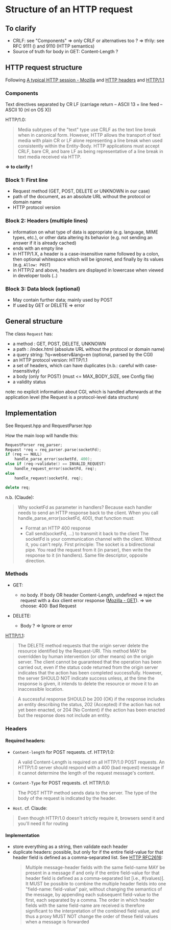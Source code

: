 # Structure of an HTTP request

## To clarify
- CRLF: see "Components" => only CRLF or alternatives too ? => tfrily: see RFC 9111 () and 9110 (HTTP semantics)
- Source of truth for body in GET: Content-Length ?

## HTTP request structure
Following [A typical HTTP session - Mozilla](https://developer.mozilla.org/en-US/docs/Web/HTTP/Guides/Session) and [HTTP headers](https://developer.mozilla.org/en-US/docs/Web/HTTP/Reference/Headers) and [HTTP/1.1](https://www.w3.org/Protocols/rfc2616/rfc2616-sec9.html#sec9.7)

### Components
Text directives separated by CR LF (carriage return – ASCII 13 + line feed – ASCII 10 (nl on OS X))

HTTP/1.0:
> Media subtypes of the "text" type use CRLF as the text line break when in canonical form. However, HTTP allows the transport of text media with plain CR or LF alone representing a line break when used consistently within the Entity-Body. HTTP applications must accept CRLF, bare CR, and bare LF as being representative of a line break in text media received via HTTP.

**=> to clarify !**

### Block 1: First line
- Request method (GET, POST, DELETE or UNKNOWN in our case)
- path of the document, as an absolute URL without the protocol or domain name
- HTTP protocol version

### Block 2: Headers (multiple lines)
- information on what type of data is appropriate (e.g. language, MIME types, etc.), or other data altering its behavior (e.g. not sending an answer if it is already cached)
- ends with an empty line
- in HTTP/1.X, a header is a case-insensitive name followed by a colon, then optional whitespace which will be ignored, and finally by its values (e.g. `Allow: POST`)
- in HTTP/2 and above, headers are displayed in lowercase when viewed in developer tools (..)

### Block 3: Data block (optional)
- May contain further data; mainly used by POST
- If used by GET or DELETE => error

## General structure
The class `Request` has:
- a method : GET, POST, DELETE, UNKNOWN
- a path : /index.html (absolute URL without the protocol or domain name)
- a query string: ?q=webserv&lang=en (optional, parsed by the CGI)
- an HTTP protocol version: HTTP/1.1
- a set of headers, which can have duplicates (n.b.: careful with case-insensitivity)
- a body (only for POST) (must <= MAX_BODY_SIZE, see Config file)
- a validity status

note: no explicit information about CGI, which is handled afterwards at the application level (the Request is a protocol-level data structure)

## Implementation
See Request.hpp and RequestParser.hpp

How the main loop will handle this:
```cpp
RequestParser req_parser;
Request	*req = req_parser.parse(socketFd);
if (req == NULL)
	handle_parse_error(socketFd, 400);
else if (req->validate() == INVALID_REQUEST)
	handle_request_error(socketFd, req);
else
	handle_request(socketFd, req);

delete req;
```

n.b. (Claude):
> Why socketFd as parameter in handlers?
Because each handler needs to send an HTTP response back to the client.
> When you call handle_parse_error(socketFd, 400), that function must:
> - Format an HTTP 400 response
> - Call send(socketFd, ...) to transmit it back to the client
> The socketFd is your communication channel with the client. Without it, you can't reply.
> First principle: The socket is a bidirectional pipe. You read the request from it (in parser), then write the response to it (in handlers). Same file descriptor, opposite direction.

### Methods
- GET:
	- no body. If body OR header Content-Length, undefined => reject the request with a 4xx client error response ([Mozilla - GET](https://developer.mozilla.org/en-US/docs/Glossary/Cacheable)). => we choose: 400: Bad Request

- DELETE:
	- Body ? => Ignore or error

[HTTP/1.1](https://www.w3.org/Protocols/rfc2616/rfc2616-sec9.html#sec9.7):
> The DELETE method requests that the origin server delete the resource identified by the Request-URI. This method MAY be overridden by human intervention (or other means) on the origin server. The client cannot be guaranteed that the operation has been carried out, even if the status code returned from the origin server indicates that the action has been completed successfully. However, the server SHOULD NOT indicate success unless, at the time the response is given, it intends to delete the resource or move it to an inaccessible location.

> A successful response SHOULD be 200 (OK) if the response includes an entity describing the status, 202 (Accepted) if the action has not yet been enacted, or 204 (No Content) if the action has been enacted but the response does not include an entity.

### Headers
#### Required headers:
- `Content-length` for POST requests. cf. HTTP/1.0:
> A valid Content-Length is required on all HTTP/1.0 POST requests. An HTTP/1.0 server should respond with a 400 (bad request) message if it cannot determine the length of the request message's content.<br>
- `Content-Type` for POST requests. cf. HTTP/1.0:
> The POST HTTP method sends data to the server. The type of the body of the request is indicated by the  header.
- `Host`. cf. Claude:
> Even though HTTP/1.0 doesn't strictly require it, browsers send it and you'll need it for routing

#### Implementation
- store everything as a string, then validate each header
- duplicate headers: possible, but only for if the entire field-value for that header field is defined as a comma-separated list. See
[HTTP RFC2616](https://www.w3.org/Protocols/rfc2616/rfc2616-sec4.html#sec4.2):
	> Multiple message-header fields with the same field-name MAY be present in a message if and only if the entire field-value for that header field is defined as a comma-separated list [i.e., #(values)]. It MUST be possible to combine the multiple header fields into one "field-name: field-value" pair, without changing the semantics of the message, by appending each subsequent field-value to the first, each separated by a comma. The order in which header fields with the same field-name are received is therefore significant to the interpretation of the combined field value, and thus a proxy MUST NOT change the order of these field values when a message is forwarded
